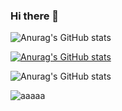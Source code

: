 ### Hi there 👋

<!--
**longyanjiang/longyanjiang** is a ✨ _special_ ✨ repository because its `README.md` (this file) appears on your GitHub profile.

Here are some ideas to get you started:

- 🔭 I’m currently working on ...
- 🌱 I’m currently learning ...
- 👯 I’m looking to collaborate on ...
- 🤔 I’m looking for help with ...
- 💬 Ask me about ...
- 📫 How to reach me: ...
- 😄 Pronouns: ...
- ⚡ Fun fact: ...
-->
![Anurag's GitHub stats](https://github-readme-stats.vercel.app/api?username=longyanjiang&show_icons=true&theme=radical&locale=cn&hide=contribs,prs)

[![Anurag's GitHub stats](https://github-readme-stats.vercel.app/api?username=longyanjiang&show_icons=true&theme=radical)](https://github.com/anuraghazra/github-readme-stats)

![Anurag's GitHub stats](https://github-readme-stats.vercel.app/api?username=longyanjiang&count_private=true&show_icons=true&theme=radical)

![aaaaa](https://github-readme-stats.vercel.app/api?username=longyanjiang&hide_border=true&show_icons=true&include_all_commits=true&line_height=21&bg_color=0,EC6C6C,FFD479,FFFC79,73FA79&theme=buefy&locale=cn)
